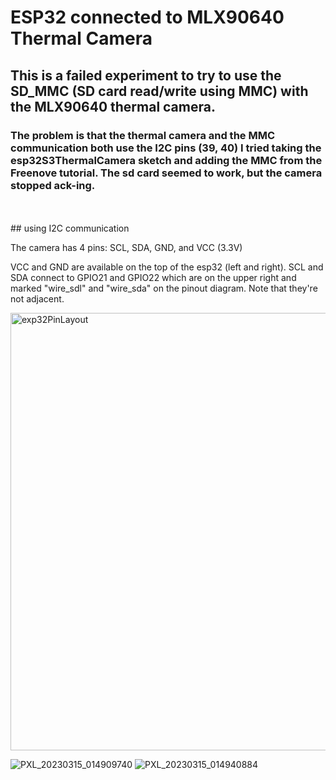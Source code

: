 # ESP32 connected to MLX90640 Thermal Camera 


## This is a failed experiment to try to use the SD_MMC (SD card read/write using MMC) with the MLX90640 thermal camera. 

### The problem is that the thermal camera and the MMC communication both use the I2C pins (39, 40) I tried taking the esp32S3ThermalCamera sketch and adding the MMC from the Freenove tutorial. The sd card seemed to work, but the camera stopped ack-ing.

<br>
<br>
## using I2C communication

The camera has 4 pins:
SCL,
SDA,
GND, and
VCC (3.3V)

VCC and GND are available on the top of the esp32 (left and right).
SCL and SDA connect to GPIO21 and GPIO22 which are on the upper right and marked "wire_sdl" and "wire_sda" on the pinout diagram. Note that they're not adjacent.


<img width="700" alt="exp32PinLayout" src="https://user-images.githubusercontent.com/732047/225186623-c0967b57-5182-4b17-8dd6-a7605c545f1c.png">

![PXL_20230315_014909740](https://user-images.githubusercontent.com/732047/225184094-d873e56a-4947-47cd-b545-c75538d0e643.jpg)
![PXL_20230315_014940884](https://user-images.githubusercontent.com/732047/225184100-f5652c43-d2e5-4d2c-8c6e-c1380a70412a.jpg)
